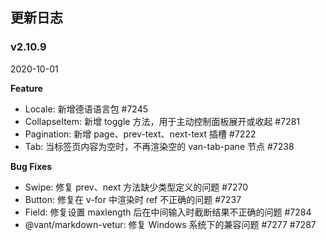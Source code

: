 ## 更新日志

### v2.10.9
2020-10-01

**Feature**

- Locale: 新增德语语言包 #7245
- CollapseItem: 新增 toggle 方法，用于主动控制面板展开或收起 #7281
- Pagination: 新增 page、prev-text、next-text 插槽 #7222
- Tab: 当标签页内容为空时，不再渲染空的 van-tab-pane 节点 #7238

**Bug Fixes**

- Swipe: 修复 prev、next 方法缺少类型定义的问题 #7270
- Button: 修复在 v-for 中渲染时 ref 不正确的问题 #7237
- Field: 修复设置 maxlength 后在中间输入时截断结果不正确的问题 #7284
- @vant/markdown-vetur: 修复 Windows 系统下的兼容问题 #7277 #7287